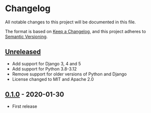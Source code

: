 # Changelog

All notable changes to this project will be documented in this file.

The format is based on [Keep a Changelog](https://keepachangelog.com/en/1.1.0/),
and this project adheres to [Semantic Versioning](https://semver.org/spec/v2.0.0.html).

## [Unreleased]

- Add support for Django 3, 4 and 5
- Add support for Python 3.8-3.12
- Remove support for older versions of Python and Django
- License changed to MIT and Apache 2.0

## [0.1.0] - 2020-01-30

* First release

[unreleased]: https://github.com/olivierlacan/keep-a-changelog/compare/v0.1.0...HEAD
[0.1.0]: https://github.com/bikeshedder/django-chronicle/releases/tag/v0.1.0
